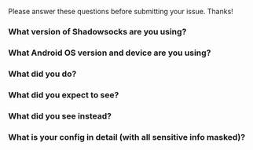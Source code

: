 Please answer these questions before submitting your issue. Thanks!

### What version of Shadowsocks are you using?


### What Android OS version and device are you using?


### What did you do?


### What did you expect to see?


### What did you see instead?


### What is your config in detail (with all sensitive info masked)?
